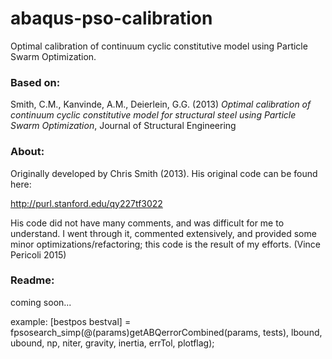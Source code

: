 # abaqus-pso-calibration
Optimal calibration of continuum cyclic constitutive model using Particle Swarm Optimization.

### Based on:
Smith, C.M., Kanvinde, A.M., Deierlein, G.G. (2013) *Optimal calibration of continuum cyclic constitutive model for structural steel using Particle Swarm Optimization*, Journal of Structural Engineering

### About:
Originally developed by Chris Smith (2013). His original code can be found here:

http://purl.stanford.edu/qy227tf3022


His code did not have many comments, and was difficult for me to understand. I went through it, commented extensively, and provided some minor optimizations/refactoring; this code is the result of my efforts. (Vince Pericoli 2015)

### Readme:
coming soon... 

example:
[bestpos bestval] = fpsosearch_simp(@(params)getABQerrorCombined(params,  tests), lbound, ubound, np, niter, gravity, inertia, errTol, plotflag);


